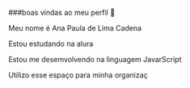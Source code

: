 ###boas vindas ao meu perfil 💙

Meu nome é Ana Paula de Lima Cadena 

Estou estudando na alura

Estou me desemvolvendo na linguagem JavarScript

Utilizo esse espaço para minha organizaç
